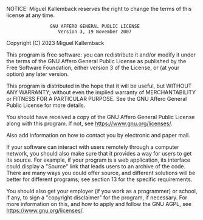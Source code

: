 NOTICE: Miguel Kallemback reserves the right to change the terms of this license at any time.

                    GNU AFFERO GENERAL PUBLIC LICENSE
                       Version 3, 19 November 2007

 Copyright (C) 2023 Miguel Kallemback

 This program is free software: you can redistribute it and/or modify
 it under the terms of the GNU Affero General Public License as published
 by the Free Software Foundation, either version 3 of the License, or
 (at your option) any later version.

 This program is distributed in the hope that it will be useful,
 but WITHOUT ANY WARRANTY; without even the implied warranty of
 MERCHANTABILITY or FITNESS FOR A PARTICULAR PURPOSE.  See the
 GNU Affero General Public License for more details.

 You should have received a copy of the GNU Affero General Public License
 along with this program.  If not, see <https://www.gnu.org/licenses/>.

 Also add information on how to contact you by electronic and paper mail.

 If your software can interact with users remotely through a computer
 network, you should also make sure that it provides a way for users to
 get its source.  For example, if your program is a web application, its
 interface could display a "Source" link that leads users to an archive
 of the code.  There are many ways you could offer source, and different
 solutions will be better for different programs; see section 13 for the
 specific requirements.

 You should also get your employer (if you work as a programmer) or school,
 if any, to sign a "copyright disclaimer" for the program, if necessary.
 For more information on this, and how to apply and follow the GNU AGPL, see
 <https://www.gnu.org/licenses/>.
